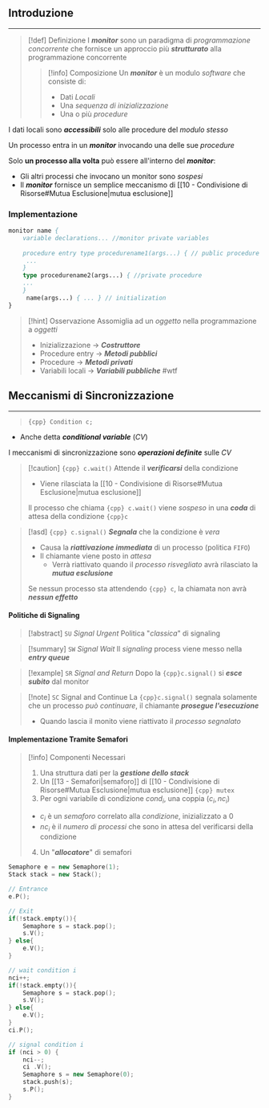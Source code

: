 ## Introduzione
---
>[!def] Definizione
>I ***monitor*** sono un paradigma di *programmazione concorrente* che fornisce un approccio più ***strutturato*** alla programmazione concorrente
>>[!info] Composizione
>>Un ***monitor*** è un modulo *software* che consiste di:
>>- Dati *Locali*
>>- Una *sequenza di inizializzazione*
>>- Una o più *procedure*

I dati locali sono ***accessibili*** solo alle procedure del *modulo stesso*

Un processo entra in un ***monitor*** invocando una delle sue *procedure*

Solo **un processo alla volta** può essere all'interno del ***monitor***:
- Gli altri processi che invocano un monitor sono *sospesi*
- Il ***monitor*** fornisce un semplice meccanismo di [[10 - Condivisione di Risorse#Mutua Esclusione|mutua esclusione]]

### Implementazione
```pascal title:monitor
monitor name { 
	variable declarations... //monitor private variables 
	
	procedure entry type procedurename1(args...) { // public procedure
	 ... 
	} 
	type procedurename2(args...) { //private procedure
	... 
	}
	 name(args...) { ... } // initialization
}
```

>[!hint] Osservazione
>Assomiglia ad un *oggetto* nella programmazione a *oggetti*
>- Inizializzazione -> ***Costruttore***
>- Procedure entry -> ***Metodi pubblici***
>- Procedure -> ***Metodi privati***
>- Variabili locali -> ***Variabili pubbliche*** #wtf

## Meccanismi di Sincronizzazione
---
>`{cpp} Condition c;`

- Anche detta ***conditional variable*** (*CV*)

I meccanismi di sincronizzazione sono ***operazioni definite*** sulle *CV*

>[!caution] `{cpp} c.wait()`
>Attende il ***verificarsi*** della condizione
>- Viene rilasciata la [[10 - Condivisione di Risorse#Mutua Esclusione|mutua esclusione]]
>
>Il processo che chiama `{cpp} c.wait()` viene *sospeso* in una ***coda*** di attesa della condizione `{cpp}c`

>[!asd] `{cpp} c.signal()`
>***Segnala*** che la condizione è *vera*
>- Causa la ***riattivazione immediata*** di un processo (politica `FIFO`)
>- Il chiamante viene posto in *attesa*
>	- Verrà riattivato quando il *processo risvegliato* avrà rilasciato la ***mutua esclusione***
>
>Se nessun processo sta attendendo `{cpp} c`, la chiamata non avrà ***nessun effetto***


#### Politiche di Signaling
>[!abstract] `SU` *Signal Urgent*
>Politica "*classica*" di signaling

>[!summary] `SW` *Signal Wait*
>Il *signaling* process viene messo nella ***entry queue***

>[!example] `SR` *Signal and Return*
>Dopo la `{cpp}c.signal()` si ***esce subito*** dal monitor

>[!note] `SC` Signal and Continue
>La `{cpp}c.signal()` segnala solamente che un processo *può continuare*, il chiamante ***prosegue l'esecuzione***
>- Quando lascia il monito viene riattivato il *processo segnalato*

#### Implementazione Tramite Semafori
>[!info] Componenti Necessari
>1. Una struttura dati per la ***gestione dello stack***
>2. Un [[13 - Semafori|semaforo]] di [[10 - Condivisione di Risorse#Mutua Esclusione|mutua esclusione]] `{cpp} mutex`
>3. Per ogni variabile di condizione $cond_{i}$, una coppia $(c_{i},nc_{i})$
>	- $c_{i}$ è un *semaforo* correlato alla *condizione*, inizializzato a $0$
>	- $nc_{i}$ è il *numero di processi* che sono in attesa del verificarsi della condizione
>4. Un "***allocatore***" di semafori

```cpp title:Inizialization
Semaphore e = new Semaphore(1);
Stack stack = new Stack();
```

```cpp title="Monitor Entrance/Exit"
// Entrance
e.P();

// Exit
if(!stack.empty()){
	Semaphore s = stack.pop();
	s.V();
} else{
	e.V();
}
```

```cpp title="Wait & Signal"
// wait condition i
nci++;
if(!stack.empty()){
	Semaphore s = stack.pop();
	s.V();
} else{
	e.V();
}
ci.P();

// signal condition i
if (nci > 0) { 
	nci--; 
	ci .V(); 
	Semaphore s = new Semaphore(0); 
	stack.push(s); 
	s.P(); 
}
```


